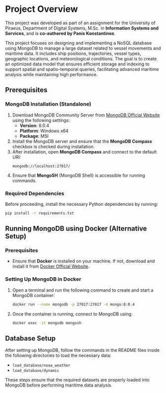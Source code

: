 # Project Overview
This project was developed as part of an assignment for the University of Piraeus, Department of Digital Systems, M.Sc. in **Information Systems and Services**, and is **co-authored by Panis Konstantinos**.

This project focuses on designing and implementing a NoSQL database using MongoDB to manage a large dataset related to vessel movements and maritime data. It includes ship positions, trajectories, vessel types, geographic locations, and meteorological conditions. The goal is to create an optimized data model that ensures efficient storage and indexing to support spatial and spatio-temporal queries, facilitating advanced maritime analysis while maintaining high performance.

## Prerequisites
### MongoDB Installation (Standalone)
1. Download MongoDB Community Server from [MongoDB Official Website](https://www.mongodb.com/try/download/community) using the following settings:
   - **Version**: 8.0.4
   - **Platform**: Windows x64
   - **Package**: MSI
2. Install the MongoDB server and ensure that the **MongoDB Compass** checkbox is checked during installation.
3. After installation, open **MongoDB Compass** and connect to the default URI:
   ```
   mongodb://localhost:27017/
   ```
4. Ensure that **MongoSH** (MongoDB Shell) is accessible for running commands.

### Required Dependencies
Before proceeding, install the necessary Python dependencies by running:
```bash
pip install -r requirements.txt
```

## Running MongoDB using Docker (Alternative Setup)
### Prerequisites
- Ensure that **Docker** is installed on your machine. If not, download and install it from [Docker Official Website](https://www.docker.com/get-started).

### Setting Up MongoDB in Docker
1. Open a terminal and run the following command to create and start a MongoDB container:
   ```bash
   docker run --name mongodb -p 27017:27017 -d mongo:8.0.4
   ```
2. Once the container is running, connect to MongoDB using:
   ```bash
   docker exec -it mongodb mongosh
   ```

## Database Setup
After setting up MongoDB, follow the commands in the README files inside the following directories to load the necessary data:
- `load_database/noaa_weather`
- `load_database/dynamic`

These steps ensure that the required datasets are properly loaded into MongoDB before performing maritime data analysis.
